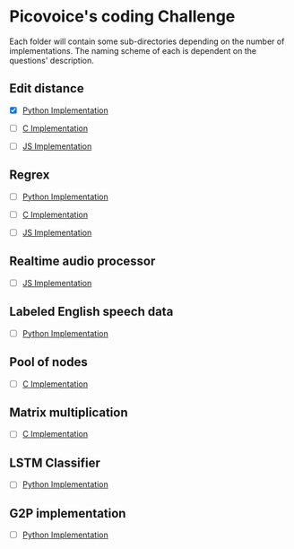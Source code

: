 # Picovoice's coding Challenge

Each folder will contain some sub-directories depending on the number of implementations. The naming scheme of each is dependent on the questions' description.

## Edit distance

- [x] [Python Implementation](https://github.com/alhparsa/Picovoice-coding-challenge-parsa/blob/master/1-edit%20distance/python/)

- [ ] [C Implementation](https://github.com/alhparsa/Picovoice-coding-challenge-parsa/blob/master/1-edit%20distance/C/)

- [ ] [JS Implementation](https://github.com/alhparsa/Picovoice-coding-challenge-parsa/blob/master/1-edit%20distance/JS/)

## Regrex

- [ ] [Python Implementation](https://github.com/alhparsa/Picovoice-coding-challenge-parsa/blob/master/2-Regrex/python/)

- [ ] [C Implementation](https://github.com/alhparsa/Picovoice-coding-challenge-parsa/blob/master/2-Regrex/C/)

- [ ] [JS Implementation](https://github.com/alhparsa/Picovoice-coding-challenge-parsa/blob/master/2-Regrex/JS/)

## Realtime audio processor

- [ ] [JS Implementation](https://github.com/alhparsa/Picovoice-coding-challenge-parsa/blob/master/3-RL%20audio/)

## Labeled English speech data

- [ ] [Python Implementation](https://github.com/alhparsa/Picovoice-coding-challenge-parsa/blob/master/4-Labeled%20English%speech%data/)

## Pool of nodes

- [ ] [C Implementation](https://github.com/alhparsa/Picovoice-coding-challenge-parsa/blob/master/5-Pool%20of%20nodes/)

## Matrix multiplication

- [ ] [C Implementation](https://github.com/alhparsa/Picovoice-coding-challenge-parsa/blob/master/6-Matrix%20Multiplication/)

## LSTM Classifier

- [ ] [Python Implementation](https://github.com/alhparsa/Picovoice-coding-challenge-parsa/blob/master/7-LSTM/)

## G2P implementation

- [ ] [Python Implementation](https://github.com/alhparsa/Picovoice-coding-challenge-parsa/blob/master/8-G2P/)
